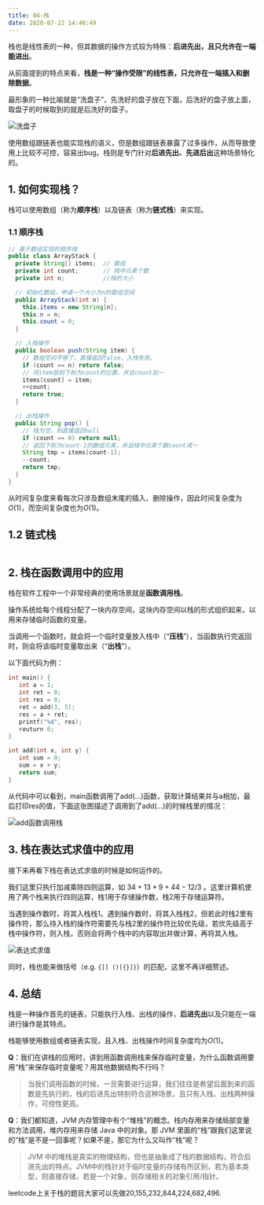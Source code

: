 ```yaml
---
title: 04-栈
date: 2020-07-22 14:48:49
---
```

栈也是线性表的一种，但其数据的操作方式较为特殊：**后进先出，且只允许在一端能进出**。

从前面提到的特点来看，**栈是一种“操作受限”的线性表，只允许在一端插入和删除数据**。

最形象的一种比喻就是“洗盘子”，先洗好的盘子放在下面，后洗好的盘子放上面，取盘子的时候取到的就是后洗好的盘子。

![&#x6D17;&#x76D8;&#x5B50;](https://static001.geekbang.org/resource/image/3e/0b/3e20cca032c25168d3cc605fa7a53a0b.jpg)

使用数组跟链表也能实现栈的语义，但是数组跟链表暴露了过多操作，从而导致使用上比较不可控，容易出bug。栈则是专门针对**后进先出、先进后出**这种场景特化的。

## 1. 如何实现栈？

栈可以使用数组（称为**顺序栈**）以及链表（称为**链式栈**）来实现。

### 1.1 顺序栈

```java
// 基于数组实现的顺序栈
public class ArrayStack {
  private String[] items;  // 数组
  private int count;       // 栈中元素个数
  private int n;           //栈的大小

  // 初始化数组，申请一个大小为n的数组空间
  public ArrayStack(int n) {
    this.items = new String[n];
    this.n = n;
    this.count = 0;
  }

  // 入栈操作
  public boolean push(String item) {
    // 数组空间不够了，直接返回false，入栈失败。
    if (count == n) return false;
    // 将item放到下标为count的位置，并且count加一
    items[count] = item;
    ++count;
    return true;
  }

  // 出栈操作
  public String pop() {
    // 栈为空，则直接返回null
    if (count == 0) return null;
    // 返回下标为count-1的数组元素，并且栈中元素个数count减一
    String tmp = items[count-1];
    --count;
    return tmp;
  }
}
```

从时间复杂度来看每次只涉及数组末尾的插入、删除操作，因此时间复杂度为$O(1)$，而空间复杂度也为$O(1)$。

## 1.2 链式栈

```java

```

## 2. 栈在函数调用中的应用

栈在软件工程中一个非常经典的使用场景就是**函数调用栈**。

操作系统给每个线程分配了一块内存空间，这块内存空间以栈的形式组织起来，以用来存储临时函数的变量。

当调用一个函数时，就会将一个临时变量放入栈中（“**压栈**”），当函数执行完返回时，则会将该临时变量取出来（“**出栈**”）。

以下面代码为例：

```c
int main() {
   int a = 1;
   int ret = 0;
   int res = 0;
   ret = add(3, 5);
   res = a + ret;
   printf("%d", res);
   reuturn 0;
}

int add(int x, int y) {
   int sum = 0;
   sum = x + y;
   return sum;
}
```

从代码中可以看到，main函数调用了add\(...\)函数，获取计算结果并与a相加，最后打印res的值，下面这张图描述了调用到了add\(...\)的时候栈里的情况：

![add&#x51FD;&#x6570;&#x8C03;&#x7528;&#x6808;](https://static001.geekbang.org/resource/image/17/1c/17b6c6711e8d60b61d65fb0df5559a1c.jpg)

## 3. 栈在表达式求值中的应用

接下来再看下栈在表达式求值的时候是如何运作的。

我们这里只执行加减乘除四则运算，如 $34+13*9+44-12/3$ 。这里计算机使用了两个栈来执行四则运算，栈1用于存储操作数，栈2用于存储运算符。

当遇到操作数时，将其入栈栈1。遇到操作数时，将其入栈栈2，但若此时栈2里有操作符，那么待入栈的操作符需要先与栈2里的操作符比较优先级，若优先级高于栈中操作符，则入栈，否则会将两个栈中的内容取出并做计算，再将其入栈。

![&#x8868;&#x8FBE;&#x5F0F;&#x6C42;&#x503C;](https://static001.geekbang.org/resource/image/bc/00/bc77c8d33375750f1700eb7778551600.jpg)

同时，栈也能来做括号（e.g. `{[] ()[{}]}`）的匹配，这里不再详细赘述。

## 4. 总结

栈是一种操作首先的链表，只能执行入栈、出栈的操作，**后进先出**以及只能在一端进行操作是其特点。

栈能够使用数组或者链表实现，且入栈、出栈操作时间复杂度均为$O(1)$。

**Q**：我们在讲栈的应用时，讲到用函数调用栈来保存临时变量，为什么函数调用要用“栈”来保存临时变量呢？用其他数据结构不行吗？

> 当我们调用函数的时候，一旦需要进行运算，我们往往是希望后面到来的函数是先执行的，栈的后进先出特别符合这种场景，且只有入栈、出栈两种操作，可控性更高。

**Q**：我们都知道，JVM 内存管理中有个“堆栈”的概念。栈内存用来存储局部变量和方法调用，堆内存用来存储 Java 中的对象。那 JVM 里面的“栈”跟我们这里说的“栈”是不是一回事呢？如果不是，那它为什么又叫作“栈”呢？

> JVM 中的堆栈是真实的物理结构，但也是抽象成了栈的数据结构，符合后进先出的特点。JVM中的栈针对于临时变量的存储有所区别，若为基本类型，则直接存储，若是一个对象，则存储相关的对象引用/指针。

leetcode上关于栈的题目大家可以先做20,155,232,844,224,682,496.

